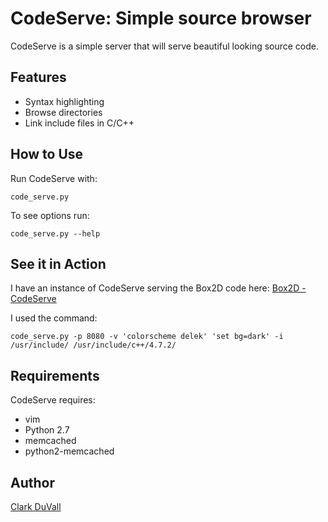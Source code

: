 # CodeServe: Simple source browser
CodeServe is a simple server that will serve beautiful looking source code.
## Features
- Syntax highlighting
- Browse directories
- Link include files in C/C++

## How to Use
Run CodeServe with:

    code_serve.py

To see options run:

    code_serve.py --help

## See it in Action
I have an instance of CodeServe serving the Box2D code here: [Box2D - CodeServe](http://vader.co:8080/Box2D/)

I used the command:

    code_serve.py -p 8080 -v 'colorscheme delek' 'set bg=dark' -i /usr/include/ /usr/include/c++/4.7.2/

## Requirements
CodeServe requires:
- vim
- Python 2.7
- memcached
- python2-memcached

## Author
[Clark DuVall](http://clarkduvall.com)
